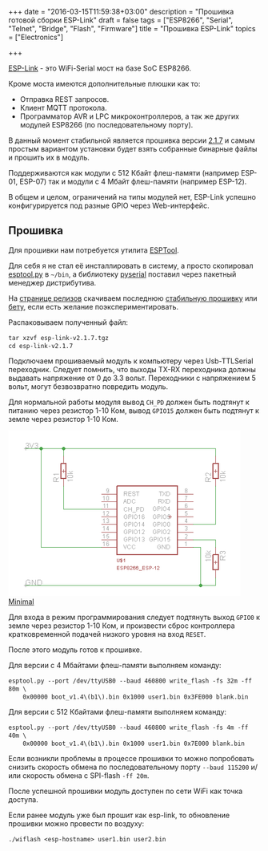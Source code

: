+++
date = "2016-03-15T11:59:38+03:00"
description = "Прошивка готовoй сборки ESP-Link"
draft = false
tags = ["ESP8266", "Serial", "Telnet", "Bridge", "Flash", "Firmware"]
title = "Прошивка ESP-Link"
topics = ["Electronics"]

+++

[ESP-Link](https://github.com/jeelabs/esp-link) - это WiFi-Serial мост на базе SoC ESP8266.

<!--more-->

Кроме моста имеются дополнительные плюшки как то:

  * Отправка REST запросов.
  * Клиент MQTT протокола.
  * Программатор AVR и LPC микроконтроллеров, а так же других модулей ESP8266 (по последовательному порту).

В данный момент стабильной является прошивка версии [2.1.7](https://github.com/jeelabs/esp-link/releases/tag/v2.1.7)
и самым простым вариантом установки будет взять собранные бинарные файлы и прошить их в модуль.

Поддерживаются как модули с 512 Кбайт флеш-памяти (например ESP-01, ESP-07) так и модули с 4 Мбайт флеш-памяти (например ESP-12).

В общем и целом, ограничений на типы модулей нет, ESP-Link успешно конфигурируется под разные GPIO через Web-интерфейс.


## Прошивка

Для прошивки нам потребуется утилита [ESPTool](https://github.com/themadinventor/esptool).

Для себя я не стал её инсталлировать в систему, а просто скопировал [esptool.py](https://github.com/themadinventor/esptool/blob/master/esptool.py)
в `~/bin`, а библиотеку [pyserial](https://github.com/pyserial/pyserial) поставил через пакетный менеджер дистрибутива.

На [странице релизов](https://github.com/jeelabs/esp-link/releases) скачиваем
последнюю [стабильную прошивку](https://github.com/jeelabs/esp-link/releases/tag/v2.1.7)
или [бету](https://github.com/jeelabs/esp-link/releases/tag/v2.2.beta2), если есть желание поэкспериментировать.

Распаковываем полученный файл:

```
tar xzvf esp-link-v2.1.7.tgz
cd esp-link-v2.1.7
```

Подключаем прошиваемый модуль к компьютеру через Usb-TTLSerial переходник. Следует помнить, что выходы TX-RX
переходника должны выдавать напряжение от 0 до 3.3 вольт. Переходники с напряжением 5 вольт, могут безвозвратно
повредить модуль.

Для нормальной работы модуля вывод `CH_PD` должен быть подтянут к питанию через резистор 1-10 Ком,
вывод `GPIO15` должен быть подтянут к земле через резистор 1-10 Ком.

![ESP](/img/esp/ESP_min.png) [Minimal](http://esp8266.github.io/Arduino/versions/2.1.0-rc2/doc/boards.html#minimal)

Для входа в режим программирования следует подтянуть выход `GPIO0` к земле через резистор 1-10 Ком,
и произвести сброс контроллера кратковременной подачей низкого уровня на вход `RESET`.

После этого модуль готов к прошивке.

Для версии с 4 Мбайтами флеш-памяти выполняем команду:

```
esptool.py --port /dev/ttyUSB0 --baud 460800 write_flash -fs 32m -ff 80m \
    0x00000 boot_v1.4\(b1\).bin 0x1000 user1.bin 0x3FE000 blank.bin
```

Для версии с 512 Кбайтами флеш-памяти выполняем команду:

```
esptool.py --port /dev/ttyUSB0 --baud 460800 write_flash -fs 4m -ff 40m \
    0x00000 boot_v1.4\(b1\).bin 0x1000 user1.bin 0x7E000 blank.bin
```

Если возникли проблемы в процессе прошивки то можно попробовать снизить скорость обмена по последовательному порту `--baud 115200`
и/или скорость обмена с SPI-flash `-ff 20m`.

После успешной прошивки модуль доступен по сети WiFi как точка доступа.

Если ранее модуль уже был прошит как esp-link, то обновление прошивки можно провести по воздуху:

```
./wiflash <esp-hostname> user1.bin user2.bin
```

